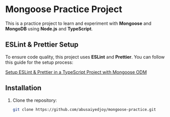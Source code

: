 # Mongoose Practice Project

This is a practice project to learn and experiment with **Mongoose** and **MongoDB** using **Node.js** and **TypeScript**.

## ESLint & Prettier Setup

To ensure code quality, this project uses **ESLint** and **Prettier**. You can follow this guide for the setup process:

[Setup ESLint & Prettier in a TypeScript Project with Mongoose ODM](https://dev.to/rashedul_islam_rajj/setup-eslint-prettier-in-a-typescript-project-with-mongoose-odm-3j78)

## Installation

1. Clone the repository:

   ```bash
   git clone https://github.com/abusaiyedjoy/mongoose-practice.git
